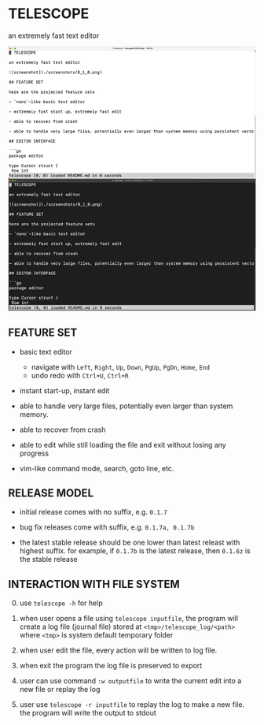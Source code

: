 # TELESCOPE

an extremely fast text editor

![screenshot](./screenshots/0_1_2.png)

## FEATURE SET

- basic text editor
    - navigate with `Left`, `Right`, `Up`, `Down`, `PgUp`, `PgDn`, `Home`, `End`
    - undo redo with `Ctrl+U`, `Ctrl+R`

- instant start-up, instant edit

- able to handle very large files, potentially even larger than system memory.

- able to recover from crash

- able to edit while still loading the file and exit without losing any progress

- vim-like command mode, search, goto line, etc.

## RELEASE MODEL

- initial release comes with no suffix, e.g. `0.1.7`

- bug fix releases come with suffix, e.g. `0.1.7a, 0.1.7b`

- the latest stable release should be one lower than latest releast with highest suffix. for example, if `0.1.7b` is the latest release, then `0.1.6z` is the stable release
 
## INTERACTION WITH FILE SYSTEM

0. use `telescope -h` for help

1. when user opens a file using `telescope inputfile`, the program will create a log file (journal file) stored at `<tmp>/telescope_log/<path>` where `<tmp>` is system default temporary folder

2. when user edit the file, every action will be written to log file.

3. when exit the program the log file is preserved to export

4. user can use command `:w outputfile` to write the current edit into a new file or replay the log

4. user use `telescope -r inputfile` to replay the log to make a new file. the program will write the output to stdout

